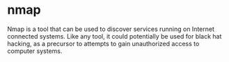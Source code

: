 # nmap
Nmap is a tool that can be used to discover services running on Internet connected systems. Like any tool, it could potentially be used for black hat hacking, as a precursor to attempts to gain unauthorized access to computer systems.
